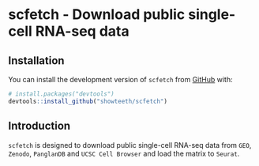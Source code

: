 
# scfetch - Download public single-cell RNA-seq data

<!-- badges: start -->
<!-- badges: end -->

## Installation

You can install the development version of `scfetch` from [GitHub](https://github.com/showteeth/scfetch) with:

``` r
# install.packages("devtools")
devtools::install_github("showteeth/scfetch")
```

## Introduction

`scfetch` is designed to download public single-cell RNA-seq data from `GEO`, `Zenodo`, `PanglanDB` and `UCSC Cell Browser` and load the matrix to `Seurat`.






